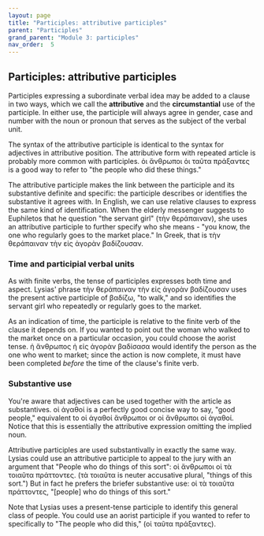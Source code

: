 ```yaml
---
layout: page
title: "Participles: attributive participles"
parent: "Participles"
grand_parent: "Module 3: participles"
nav_order:  5
---
```





## Participles: attributive participles

Participles expressing a subordinate verbal idea may be added to a clause in two ways, which we call the **attributive** and the **circumstantial** use of the participle. In either use, the participle will always agree in gender, case and number with the noun or pronoun that serves as the subject of the verbal unit.  

The syntax of the attributive participle is identical to the syntax for adjectives in attributive position.  The attributive form with repeated article is probably more common with participles.  ὁι ἄνθρωποι ὁι ταῦτα πράξαντες is a good way to refer to "the people who did these things."

The attributive participle makes the link between the participle and its substantive definite and specific: the participle describes or identifies the substantive it agrees with.  In English, we can use relative clauses to express the same kind of identification.  When the elderly messenger suggests to Euphiletos that he question "the servant girl" (τὴν θεράπαιναν), she uses an attributive participle to further specify who she means - "you know, the one who regularly goes to the market place."  In Greek, that is τὴν θεράπαιναν τὴν εἰς ἀγορὰν βαδίζουσαν. 

### Time and participial verbal units

As with finite verbs, the tense of participles expresses both time and aspect. Lysias' phrase τὴν θεράπαιναν τὴν εἰς ἀγορὰν βαδίζουσαν uses the present active participle of βαδίζω, "to walk," and so identifies the servant girl who repeatedly or regularly goes to the market.

As an indication of time, the participle is relative to the finite verb of the clause it depends on. If you wanted to point out the woman who walked to the market once on a particular occasion, you could choose the aorist tense. ἡ ἄνθρωπος ἡ εἰς ἀγορὰν βαδίσασα would identify the person as the one who went to market; since the action is now complete, it must have been completed *before* the time of the clause's finite verb.





### Substantive use

You're aware that adjectives can be used together with the article as substantives. οἱ ἀγαθοί is a perfectly good concise way to say, "good people," equivalent to οἱ ἀγαθοί ἄνθρωποι or οἱ ἄνθρωποι οἱ ἀγαθοί.  Notice that this is essentially the attributive expression omitting the implied noun.

Attributive participles are used substantivally in exactly the same way. Lysias could use an attributive participle to appeal to the jury with an argument that "People who do things of this sort": οἱ ἄνθρωποι οἱ τὰ τοιαῦτα πράττοντες. (τὰ τοιαῦτα is neuter accusative plural, "things of this sort.") But in fact he prefers the briefer substantive use: οἱ τὰ τοιαῦτα πράττοντες, "[people] who do things of this sort."  

Note that Lysias uses a present-tense participle to identify this general class of people.  You could use an aorist participle if you wanted to refer to specifically to "The people who did this," (οἱ ταῦτα πράξαντες).